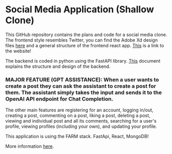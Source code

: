 # Social Media Application (Shallow Clone)
This GitHub repository contains the plans and code for a social media clone. The frontend style resembles Twitter, you can find the Adobe Xd design files [here](https://github.com/MatthewFoster02/social_app/blob/main/planning/frontend/FRONTEND.md) and a general structure of the frontend react app. [This]() is a link to the website!

The backend is coded in python using the FastAPI library. [This](https://github.com/MatthewFoster02/social_app/blob/main/planning/backend/BACKEND.md) document explains the structure and design of the backend.

### MAJOR FEATURE (GPT ASSISTANCE): When a user wants to create a post they can ask the assistant to create a post for them. The assistant simply takes the input and sends it to the OpenAI API endpoint for Chat Completion.

The other main features are registering for an account, logging in/out, creating a post, commenting on a post, liking a post, deleting a post, viewing and individual post and all its comments, searching for a user's profile, viewing profiles (including your own), and updating your profile.

This application is using the FARM stack. FastApi, React, MongoDB!

More information [here](https://www.mongodb.com/developer/languages/python/farm-stack-fastapi-react-mongodb/).
